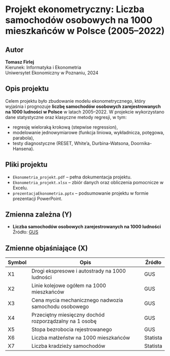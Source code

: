 # Projekt ekonometryczny: Liczba samochodów osobowych na 1000 mieszkańców w Polsce (2005–2022)

## Autor
**Tomasz Firlej**  
Kierunek: Informatyka i Ekonometria  
Uniwersytet Ekonomiczny w Poznaniu, 2024

## Opis projektu

Celem projektu było zbudowanie modelu ekonometrycznego, który wyjaśnia i prognozuje **liczbę samochodów osobowych zarejestrowanych na 1000 ludności w Polsce** w latach 2005–2022. W projekcie wykorzystano dane statystyczne oraz klasyczne metody regresji, w tym:

- regresję wieloraką krokową (stepwise regression),
- modelowanie jednowymiarowe (funkcja liniowa, wykładnicza, potęgowa, parabola),
- testy diagnostyczne (RESET, White’a, Durbina-Watsona, Doornika-Hansena).

## Pliki projektu

- `Ekonometria_projekt.pdf` – pełna dokumentacja projektu.
- `Ekonometria_projekt.xlsx` – zbiór danych oraz obliczenia pomocnicze w Excelu.
- `prezentacjaEkonometria.pptx` – podsumowanie projektu w formie prezentacji PowerPoint.

## Zmienna zależna (Y)

- **Liczba samochodów osobowych zarejestrowanych na 1000 ludności**  
  Źródło: [GUS](https://stat.gov.pl)

## Zmienne objaśniające (X)

| Symbol | Opis                                                                                   | Źródło         |
|--------|------------------------------------------------------------------------------------------|----------------|
| X1     | Drogi ekspresowe i autostrady na 1000 ludności                                          | GUS            |
| X2     | Linie kolejowe ogółem na 1000 mieszkańców                                                | GUS            |
| X3     | Cena mycia mechanicznego nadwozia samochodu osobowego                                   | GUS            |
| X4     | Przeciętny miesięczny dochód rozporządzalny na 1 osobę                                   | GUS            |
| X5     | Stopa bezrobocia rejestrowanego                                                          | GUS            |
| X6     | Liczba małżeństw na 1000 mieszkańców                                                     | Statista       |
| X7     | Liczba kradzieży samochodów                                                              | Statista       |




